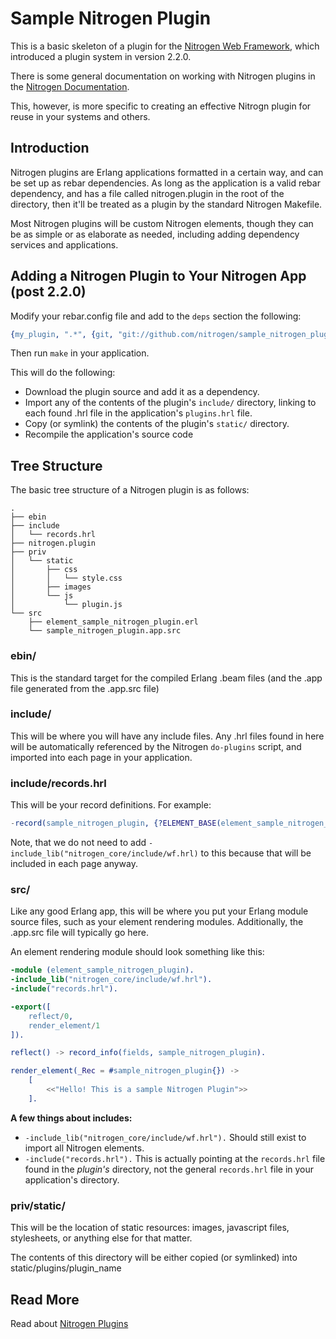 # Sample Nitrogen Plugin

This is a basic skeleton of a plugin for the [Nitrogen Web
Framework](http://nitrogenproject.com), which introduced a plugin system in
version 2.2.0.

There is some general documentation on working with Nitrogen plugins in the
[Nitrogen Documentation](http://nitrogenproject.com/doc/plugins.html).

This, however, is more specific to creating an effective Nitrogn plugin for
reuse in your systems and others.

## Introduction

Nitrogen plugins are Erlang applications formatted in a certain way, and can be
set up as rebar dependencies. As long as the application is a valid rebar
dependency, and has a file called nitrogen.plugin in the root of the directory,
then it'll be treated as a plugin by the standard Nitrogen Makefile.

Most Nitrogen plugins will be custom Nitrogen elements, though they can be as
simple or as elaborate as needed, including adding dependency services and
applications.

## Adding a Nitrogen Plugin to Your Nitrogen App (post 2.2.0)

Modify your rebar.config file and add to the `deps` section the following:

```erlang
{my_plugin, ".*", {git, "git://github.com/nitrogen/sample_nitrogen_plugin.git", {branch, master}}}
```

Then run `make` in your application.

This will do the following:
  + Download the plugin source and add it as a dependency.
  + Import any of the contents of the plugin's `include/` directory, linking to
    each found .hrl file in the application's `plugins.hrl` file.
  + Copy (or symlink) the contents of the plugin's `static/` directory.
  + Recompile the application's source code

## Tree Structure

The basic tree structure of a Nitrogen plugin is as follows:

```
.
├── ebin
├── include
│   └── records.hrl
├── nitrogen.plugin
├── priv
│   └── static
│       ├── css
│       │   └── style.css
│       ├── images
│       └── js
│           └── plugin.js
└── src
    ├── element_sample_nitrogen_plugin.erl
    └── sample_nitrogen_plugin.app.src
```

### ebin/

This is the standard target for the compiled Erlang .beam files (and the .app
file generated from the .app.src file)

### include/

This will be where you will have any include files. Any .hrl files found in
here will be automatically referenced by the Nitrogen `do-plugins` script, and
imported into each page in your application.

### include/records.hrl

This will be your record definitions. For example:

```erlang
-record(sample_nitrogen_plugin, {?ELEMENT_BASE(element_sample_nitrogen_plugin), field1, field2 }).
```

Note, that we do not need to add `-include_lib("nitrogen_core/include/wf.hrl)`
to this because that will be included in each page anyway.

### src/

Like any good Erlang app, this will be where you put your Erlang module source
files, such as your element rendering modules.  Additionally, the .app.src file
will typically go here.

An element rendering module should look something like this:

```erlang
-module (element_sample_nitrogen_plugin).
-include_lib("nitrogen_core/include/wf.hrl").
-include("records.hrl").

-export([
    reflect/0,
    render_element/1
]).

reflect() -> record_info(fields, sample_nitrogen_plugin).

render_element(_Rec = #sample_nitrogen_plugin{}) ->
    [
        <<"Hello! This is a sample Nitrogen Plugin">>
    ].
```

**A few things about includes:**

  + `-include_lib("nitrogen_core/include/wf.hrl").` Should still exist to
    import all Nitrogen elements.
  + `-include("records.hrl").` This is actually pointing at the `records.hrl`
    file found in the *plugin's* directory, not the general `records.hrl` file
in your application's directory.

### priv/static/

This will be the location of static resources: images, javascript files,
stylesheets, or anything else for that matter.

The contents of this directory will be either copied (or symlinked) into
static/plugins/plugin_name

## Read More

Read about [Nitrogen Plugins](http://nitrogenproject.com/doc/plugins.html)
